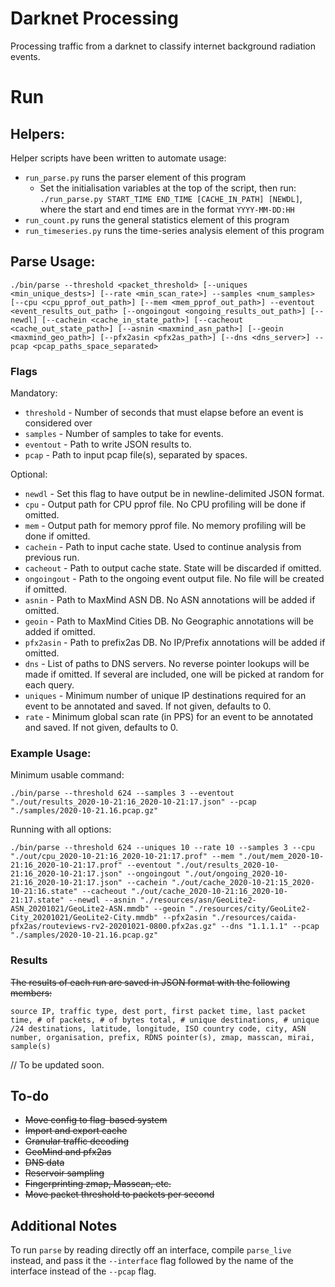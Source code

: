 # Darknet Processing

Processing traffic from a darknet to classify internet background radiation events.

# Run

## Helpers:

Helper scripts have been written to automate usage:

* `run_parse.py` runs the parser element of this program
  * Set the initialisation variables at the top of the script, then run:
  `./run_parse.py START_TIME END_TIME [CACHE_IN_PATH] [NEWDL]`, where the start and end times are in the format `YYYY-MM-DD:HH`
* `run_count.py` runs the general statistics element of this program
* `run_timeseries.py` runs the time-series analysis element of this program

## Parse Usage:

```./bin/parse --threshold <packet_threshold> [--uniques <min_unique_dests>] [--rate <min_scan_rate>] --samples <num_samples> [--cpu <cpu_pprof_out_path>] [--mem <mem_pprof_out_path>] --eventout <event_results_out_path> [--ongoingout <ongoing_results_out_path>] [--newdl] [--cachein <cache_in_state_path>] [--cacheout <cache_out_state_path>] [--asnin <maxmind_asn_path>] [--geoin <maxmind_geo_path>] [--pfx2asin <pfx2as_path>] [--dns <dns_server>] --pcap <pcap_paths_space_separated>```

### Flags

Mandatory:

* `threshold` - Number of seconds that must elapse before an event is considered over
* `samples` - Number of samples to take for events.
* `eventout` - Path to write JSON results to.
* `pcap` - Path to input pcap file(s), separated by spaces.

Optional:

* `newdl` - Set this flag to have output be in newline-delimited JSON format.
* `cpu` - Output path for CPU pprof file. No CPU profiling will be done if omitted.
* `mem` - Output path for memory pprof file. No memory profiling will be done if omitted.
* `cachein` - Path to input cache state. Used to continue analysis from previous run.
* `cacheout` - Path to output cache state. State will be discarded if omitted.
* `ongoingout` - Path to the ongoing event output file. No file will be created if omitted.
* `asnin` - Path to MaxMind ASN DB. No ASN annotations will be added if omitted.
* `geoin` - Path to MaxMind Cities DB. No Geographic annotations will be added if omitted.
* `pfx2asin` - Path to prefix2as DB. No IP/Prefix annotations will be added if omitted.
* `dns` - List of paths to DNS servers. No reverse pointer lookups will be made if omitted. If several are included, one will be picked at random for each query.
* `uniques` - Minimum number of unique IP destinations required for an event to be annotated and saved. If not given, defaults to 0.
* `rate` - Minimum global scan rate (in PPS) for an event to be annotated and saved. If not given, defaults to 0.

### Example Usage:

Minimum usable command: 

```./bin/parse --threshold 624 --samples 3 --eventout "./out/results_2020-10-21:16_2020-10-21:17.json" --pcap "./samples/2020-10-21.16.pcap.gz"```

Running with all options: 

```./bin/parse --threshold 624 --uniques 10 --rate 10 --samples 3 --cpu "./out/cpu_2020-10-21:16_2020-10-21:17.prof" --mem "./out/mem_2020-10-21:16_2020-10-21:17.prof" --eventout "./out/results_2020-10-21:16_2020-10-21:17.json" --ongoingout "./out/ongoing_2020-10-21:16_2020-10-21:17.json" --cachein "./out/cache_2020-10-21:15_2020-10-21:16.state" --cacheout "./out/cache_2020-10-21:16_2020-10-21:17.state" --newdl --asnin "./resources/asn/GeoLite2-ASN_20201021/GeoLite2-ASN.mmdb" --geoin "./resources/city/GeoLite2-City_20201021/GeoLite2-City.mmdb" --pfx2asin "./resources/caida-pfx2as/routeviews-rv2-20201021-0800.pfx2as.gz" --dns "1.1.1.1" --pcap "./samples/2020-10-21.16.pcap.gz"```

### Results

~~The results of each run are saved in JSON format with the following members:~~

```source IP, traffic type, dest port, first packet time, last packet time, # of packets, # of bytes total, # unique destinations, # unique /24 destinations, latitude, longitude, ISO country code, city, ASN number, organisation, prefix, RDNS pointer(s), zmap, masscan, mirai, sample(s)```

// To be updated soon.

## To-do

* ~~Move config to flag-based system~~
* ~~Import and export cache~~
* ~~Granular traffic decoding~~
* ~~GeoMind and pfx2as~~
* ~~DNS data~~
* ~~Reservoir sampling~~
* ~~Fingerprinting zmap, Masscan, etc.~~
* ~~Move packet threshold to packets per second~~

## Additional Notes

To run `parse` by reading directly off an interface, compile `parse_live` instead, and pass it the `--interface` flag followed by the name of the interface instead of the `--pcap` flag.

